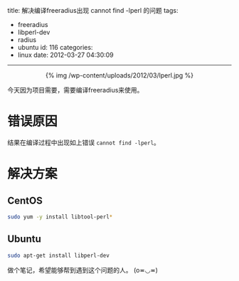 title: 解决编译freeradius出现 cannot find -lperl 的问题
tags:
  - freeradius
  - libperl-dev
  - radius
  - ubuntu
id: 116
categories:
  - linux
date: 2012-03-27 04:30:09
---

<center>{% img /wp-content/uploads/2012/03/lperl.jpg %}</center>

今天因为项目需要，需要编译freeradius来使用。

# 错误原因
结果在编译过程中出现如上错误 `cannot find -lperl`。

# 解决方案
## CentOS
```bash
sudo yum -y install libtool-perl*
```

## Ubuntu
```bash
sudo apt-get install libperl-dev
```

做个笔记，希望能够帮到遇到这个问题的人。
(o≖◡≖)
